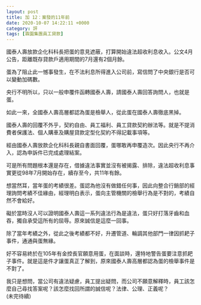```yaml
---
layout: post
title: 加 12：案發的11年前
date: 2020-10-07 14:22:11 +0000
category: 評
tags: [霖園集團員工貸款]
---
```


國泰人壽放款企化科科長把蛋的意見遮蔽，打算開始違法超收利息收入。公文4月公告，距離既存貸款戶適用期間的7月還有2個月餘。

蛋為了阻止此一憾事發生，在不法利息所得進入公司前，寫信問了中央銀行是否可以變動加碼數。

央行不明所以，只以一般申覆件函轉國泰人壽，請國泰人壽回答詢問人，也就是蛋。

如此一來，全國泰人壽高層都認為蛋是檢舉人，從此蛋在國泰人壽徹底黑掉。

國泰人壽的回覆不外乎，契約自由、員工福利、員工貸款契約辦法等。就是不提消費者保護法、個人購車及購屋貸款定型化契約不得記載事項等。

經由國泰人壽放款企化科科長親自書面回覆，蛋哪敢再申覆造次。因此央行不再介入，認為申訴件已完成處理結案。

可是所有問題根本還是存在，借據違法事實並沒有被揭露、排除，違法超收利息事實更從98年7月開始存在，續存至今，共11年有餘。

想當然耳，當年蛋的考績很差。蛋認為他沒有做錯任何事，因此向整合行銷部的經理詢問考績不佳緣由，經理明白表示，蛋向主管機關的檢舉行為是不對的，考績自然不會給好。

礙於當時沒人可以證明國泰人壽這一系列違法行為是違法，蛋只好打落牙齒和血吞，獨自承受這所有的屈辱。原來誠信是這麼一回事。

除了當年考績之外，從此之後考績都不好，升遷管道、輪調其他部門一律因抓耙子事件，通通與蛋無緣。

好不容易終於在105年有金控長官願意用蛋，在面談時，還特地警告蛋要注意抓耙子事件。就是這是件才讓蛋真正了解到，原來國泰人壽高層都認為蛋的檢舉事件是不對了。

我只是想問，當公司有違法疑慮，員工提出疑問，而公司不願意解釋時，員工該怎麼自己尋找答案呢？該怎麼找回所謂的誠信呢？法律、公理、正義呢？<br>
(未完待續)
